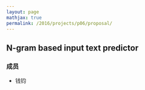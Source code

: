 ```yaml
---
layout: page
mathjax: true
permalink: /2016/projects/p06/proposal/
---
```


## N-gram based input text predictor

### 成员

- 钱钧